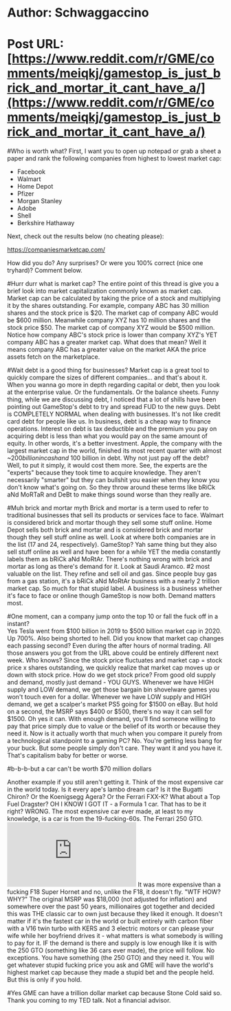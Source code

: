 # Author: Schwaggaccino
# Post URL: [https://www.reddit.com/r/GME/comments/meiqkj/gamestop_is_just_brick_and_mortar_it_cant_have_a/](https://www.reddit.com/r/GME/comments/meiqkj/gamestop_is_just_brick_and_mortar_it_cant_have_a/)


#Who is worth what?
First, I want you to open up notepad or grab a sheet a paper and rank the following companies from highest to lowest market cap:

* Facebook
* Walmart
* Home Depot
* Pfizer 
* Morgan Stanley 
* Adobe
* Shell 
* Berkshire Hathaway 

Next, check out the results below (no cheating please):

https://companiesmarketcap.com/

How did you do? Any surprises? Or were you 100% correct (nice one tryhard)? Comment below. 

#Hurr durr what is market cap?
The entire point of this thread is give you a brief look into market capitalization commonly known as market cap. Market cap can be calculated by taking the price of a stock and multiplying it by the shares outstanding. For example, company ABC has 30 million shares and the stock price is $20. The market cap of company ABC would be $600 million. Meanwhile company XYZ has 10 million shares and the stock price $50. The market cap of company XYZ would be $500 million. Notice how company ABC's stock price is lower than company XYZ's YET company ABC has a greater market cap. What does that mean? Well it means company ABC has a greater value on the market AKA the price assets fetch on the marketplace.   

#Wait debt is a good thing for businesses? 
Market cap is a great tool to quickly compare the sizes of different companies... and that's about it. When you wanna go more in depth regarding capital or debt, then you look at the enterprise value. Or the fundamentals. Or the balance sheets. Funny thing, while we are discussing debt, I noticed that a lot of shills have been pointing out GameStop's debt to try and spread FUD to the new guys. Debt is COMPLETELY NORMAL when dealing with businesses. It's not like credit card debt for people like us. In business, debt is a cheap way to finance operations. Interest on debt is tax deductible and the premium you pay on acquiring debt is less than what you would pay on the same amount of equity. In other words, it's a better investment. Apple, the company with the largest market cap in the world, finished its most recent quarter with almost ~$200 billion in cash and ~$100 billion in debt. Why not just pay off the debt? Well, to put it simply, it would cost them more. See, the experts are the "experts" because they took time to acquire knowledge. They aren't necessarily "smarter" but they can bullshit you easier when they know you don't know what's going on. So they throw around these terms like bRiCk aNd MoRTaR and DeBt to make things sound worse than they really are. 

#Muh brick and mortar myth
Brick and mortar is a term used to refer to traditional businesses that sell its products or services face to face. Walmart is considered brick and mortar though they sell some stuff online.  Home Depot sells both brick and mortar and is considered brick and mortar though they sell stuff online as well. Look at where both companies are in the list (17 and 24, respectively). GameStop? Yah same thing but they also sell stuff online as well and have been for a while YET the media constantly labels them as bRiCk aNd MoRtAr. There's nothing wrong with brick and mortar as long as there's demand for it.  Look at Saudi Aramco. #2 most valuable on the list. They refine and sell oil and gas. Since people buy gas from a gas station, it's a bRiCk aNd MoRtAr business with a nearly 2 trillion market cap. So much for that stupid label.  A business is a business whether it's face to face or online though GameStop is now both. Demand matters most. 
 

#One moment, can a company jump onto the top 10 or fall the fuck off in a instant?  
Yes Tesla went from $100 billion in 2019 to $500 billion market cap in 2020. Up 700%. Also being shorted to hell. Did you know that market cap changes each passing second? Even during the after hours of normal trading. All those answers you got from the URL above could be entirely different next week. Who knows? Since the stock price fluctuates and market cap = stock price x shares outstanding, we quickly realize that market cap moves up or down with stock price. How do we get stock price? From good old supply and demand, mostly just demand - YOU GUYS. Whenever we have HIGH supply and LOW demand, we get those bargain bin shovelware games you won't touch even for a dollar. Whenever we have LOW supply and HIGH demand, we get a scalper's market PS5 going for $1500 on eBay. But hold on a second, the MSRP says $400 or $500, there's no way it can sell for $1500. Oh yes it can. With enough demand, you'll find someone willing to pay that price simply due to value or the belief of its worth or because they need it. Now is it actually worth that much when you compare it purely from a technological standpoint to a gaming PC? No. You're getting less bang for your buck. But some people simply don't care. They want it and you have it. That's capitalism baby for better or worse. 

#b-b-b-but a car can't be worth $70 million dollars

Another example if you still aren't getting it. Think of the most expensive car in the world today. Is it every ape's lambo dream car? Is it the Bugatti Chiron? Or the Koenigsegg Agera? Or the Ferrari FXX-K? What about a Top Fuel Dragster? OH I KNOW I GOT IT - a Formula 1 car. That has to be it right? WRONG. The most expensive car ever made, at least to my knowledge, is a car is from the 19-fucking-60s. The Ferrari 250 GTO. ![Somebody paid $70 million for it in 2018.](https://www.cnbc.com/2018/06/01/this-ferrari-just-became-the-most-expensive-car-ever-sold.html) It was more expensive than a fucking F18 Super Hornet and no, unlike the F18, it doesn't fly. "WTF HOW? WHY?" The original MSRP was $18,000 (not adjusted for inflation) and somewhere over the past 50 years, millionaires got together and decided this was THE classic car to own just because they liked it enough. It doesn't matter if it's the fastest car in the world or built entirely with carbon fiber with a V16 twin turbo with KERS and 3 electric motors or can please your wife while her boyfriend drives it - what matters is what somebody is willing to pay for it. IF the demand is there and supply is low enough like it is with the 250 GTO (something like 36 cars ever made), the price will follow. No exceptions. You have something (the 250 GTO) and they need it. You will get whatever stupid fucking price you ask and GME will have the world's highest market cap because they made a stupid bet and the people held. But this is only if you hold. 

#Yes GME can have a trillion dollar market cap because Stone Cold said so. 
Thank you coming to my TED talk. Not a financial advisor.